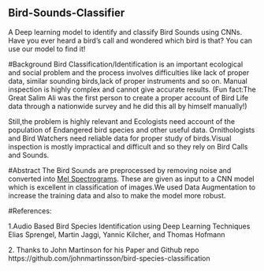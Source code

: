 ## Bird-Sounds-Classifier
A Deep learning model to identify and classify Bird Sounds using CNNs.
Have you ever heard a bird’s call and wondered which bird is that? You can use our model to find it!

#Background
Bird Classification/Identification is an important ecological and social problem and the process involves
difficulties like lack of proper data, similar sounding birds,lack of proper instruments and so on. Manual
inspection is highly complex and cannot give accurate results.                                                 (Fun fact:The Great Salim Ali was the first 
person to create a proper account of Bird Life data through a nationwide survey and he did this all by himself manually!)
<p>Still,the problem is highly relevant and Ecologists need account of the population of Endangered bird species and other useful data. Ornithologists and Bird Watchers need reliable data for proper study of birds.Visual inspection is mostly impractical and difficult and so they rely on Bird Calls and Sounds.

#Abstract
The Bird Sounds are preprocessed by removing noise and converted into [Mel Spectrograms](https://en.wikipedia.org/wiki/Mel-frequency_cepstrum). These are given as input to a CNN model which is excellent in classification of images.We used Data Augmentation to increase the training data and also to make the model more robust.  


#References:
<p>1.Audio Based Bird Species Identification using
Deep Learning Techniques
Elias Sprengel, Martin Jaggi, Yannic Kilcher, and Thomas Hofmann</p>
</p>2. Thanks to John Martinson for his Paper and Github repo https://github.com/johnmartinsson/bird-species-classification</p>
